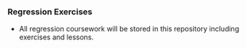 ### Regression Exercises
- All regression coursework will be stored in this repository including exercises and lessons.
